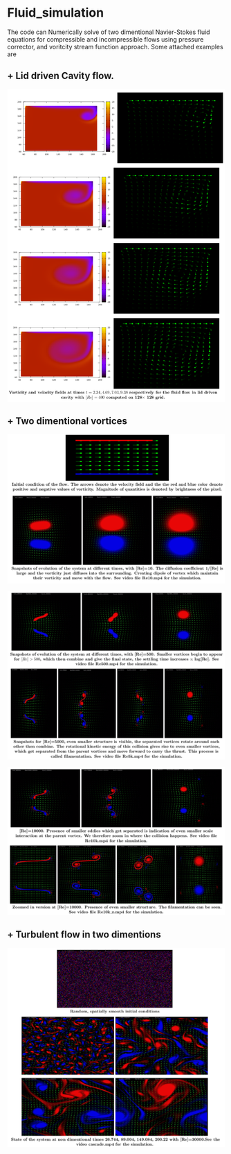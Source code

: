 # Fluid_simulation
The code can Numerically solve of two dimentional Navier-Stokes fluid equations for compressible and incompressible flows using 
pressure corrector, and voritcity stream function approach. Some attached examples are

## + Lid driven Cavity flow.

![alt text](img1.png)

## + Two dimentional vortices

![alt text](img2.png)

![alt text](img3.png)

![alt text](img4.png)

## + Turbulent flow in two dimentions

![alt text](img5.png)

